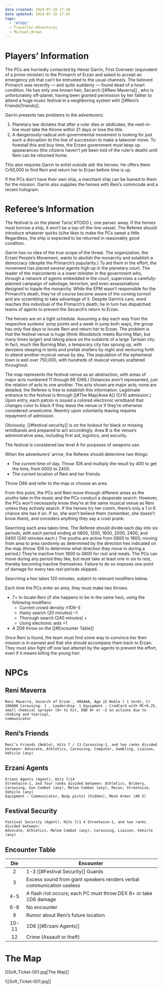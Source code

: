 ```yaml
---
date created: 2024-07-18 17:38
date updated: 2024-07-18 17:43
tags:
  - "#TODO"
  - Traveller-Adventures
  - Michael_Brown
---
```


# Players’ Information

The PCs are hurriedly contacted by Henar Garrin, First Overseer (equivalent of a prime minister) to the Primarch of Erzan and asked to accept an emergency job that can’t be entrusted to the usual channels. The beloved Primarch was recently — and quite suddenly — found dead of a heart condition. He has only one known heir, Secarch [[#Reni Maverra]] , who is unfortunately off-planet, having been granted permission by her father to attend a huge music festival in a neighboring system with [[#Reni’s Friends|friends]].

Garrin presents two problems to the adventurers:

1. Planetary law dictates that after a ruler dies or abdicates, the next-in-line must take the throne within 21 days or lose the title.
2. A dangerously-radical anti-governmental movement is looking for just such a disruption to the line of succession to make a takeover move. To forestall this and buy time, the Erzani government must keep up appearances (the citizens haven’t yet been told of the ruler’s death) until Reni can be returned home.

This also requires Garrin to enlist outside aid: the heroes.  He offers them Cr50,000 to find Reni and return her to Erzan before time is up.

If the PCs don’t have their own ship, a merchant ship can be loaned to them for the mission. Garrin also supplies the heroes with Reni’s commcode and a recent hologram.

# Referee’s Information

The festival is on the planet Taris( #TODO ), one parsec away. If the heroes must borrow a ship, it won’t be a top-of-the-line vessel. The Referee should introduce whatever quirks (s)he likes to make the PCs sweat a little. Regardless, the ship is expected to be returned in reasonably good condition.

Garrin has no idea of the true scope of the threat. The organization, the Erzani People’s Movement, wants to abolish the monarchy and establish a democracy (despite the Primarch’s popularity.) To aid them in the effort, the movement has placed several agents high up in the planetary court. The leader of the malcontents is a lower minister in the government who, through a network of agents embedded in the court, supervises a carefully-planned campaign of sabotage, terrorism, and even assassinations designed to topple the monarchy. While the EPM wasn’t responsible for the Primarch’s death, they’ve of course become aware of the coming turmoil and are scrambling to take advantage of it. Despite Garrin’s care, word reaches this individual of the Primarch’s death; he in turn has dispatched teams of agents to prevent the Secarch’s return to Erzan.

The heroes are on a tight schedule. Assuming a day each way from the respective systems’ jump points and a week in jump both ways, the group has only five days to locate Reni and return her to Erzan. The problem is that the festival venue is huge (think Woodstock meets Burning Man, but many times larger) and taking place on the outskirts of a large Tarisian city. In fact, much like Burning Man, a temporary city has sprung up, with denizens sleeping in tents and prefab shelters by night and venturing forth to attend another musical venue by day. The population of the ephemeral town is well over 750,000, with hundreds of musical venues scattered throughout.

The map represents the festival venue as an abstraction, with areas of major acts numbered 11 through 66 (D66.)
Distances aren’t represented, just the relation of acts to one another. The acts shown are major acts; none are detailed; the Referee is free to establish this information. Legitimate entrance to the festival is through [[#The Map|Area A]] (Cr10 admission.) Upon entry, each patron is issued a colored electronic wristband that changes color to black if they leave the venue or if they’re otherwise considered unwelcome. Reentry upon voluntarily leaving requires repayment of admission.

Obviously, [[#festival security]] is on the lookout for black or missing wristbands and prepared to act accordingly. Area B is the venue’s administrative area, including first aid, logistics, and security.

The festival is considered law level A for purposes of weapons use.

When the adventurers’ arrive, the Referee should determine two things:

- The current time of day. Throw 1D6 and multiply the result by 400 to get the time, from 0000 to 2400.
- The current location of Reni and her friends.

Throw D66 and refer to the map or choose an area.

From this point, the PCs and Reni move through different areas as the youths take in the music and the PCs conduct a desperate search. However, the PCs won’t necessarily know they’re at the same musical venue as Reni unless they actively search. If the heroes try her comm, there’s only a 1 in 6 chance she has it on. If so, she won’t believe them (remember, she doesn’t know them), and considers anything they say a cruel prank.

Searching each area takes time. The Referee should divide each day into six periods, with each period ending at 0800, 1200, 1600, 2000, 2400, and 0400 (240 minutes each.) The youths are active from 0800 to 1600, moving from area to area randomly as determined by the direction hex indicated on the map (throw 1D6 to determine what direction they move in during a period.) They’re inactive from 1600 to 0800 for rest and meals. The PCs can move during any period they like, but must take at least one in six to rest, thereby becoming inactive themselves. Failure to do so imposes one point of damage for every two rest periods skipped.

Searching a hex takes 120 minutes, subject to relevant modifiers below.

Each time the PCs enter an area, they must make two throws:

- 7+ to locate Reni (if she happens to be in the same hex), using the following modifiers:
  - Current crowd density ±1D6–3
  - Hasty search (20 minutes) –1
  - Thorough search (240 minutes) +
  - Using electronic aids +1
- A 2D6 throw on the [[#Encounter Table]]

Once Reni is found, the team must find some way to convince her their mission is in earnest and that she should accompany them back to Erzan. They must also fight off one last attempt by the agents to prevent the effort, even if it means killing the young heir.

# NPCs

## Reni Maverra

```
Reni Maverra, Secarch of Erzan , 486AAA, Age 22 Noble ( 1 term), Cr 100000 Carousing- 1 , Leadership- 1 Equipment : CredCard with MCr0.25, small chemical sprayer (8+ to hit, END 8+ or –2 on actions due to choking and tearing),
communicator 
```

## Reni’s Friends

```
Reni’s Friends (Noble), Hits 7 / 13 Carousing-1, and two ranks divided between: Advocate, Athletics, Carousing, Computer, Gambling, Liaison, Vehicle (any)
```

## Erzani Agents

```
Erzani Agents (Agent), Hits 7/14
Streetwise-1, and four ranks divided between: Athletics, Bribery, Carousing, Gun Combat (any), Melee Combat (any), Recon, Streetwise, Vehicle (any)
Equipment : Communicator, Body pistol (hidden), Mesh Armor (AR 5)
```

## Festival Security

```
Festival Security (Agent), Hits 7/1 4 Streetwise-1, and two ranks divided between:
Advocate, Athletics, Melee Combat (any), Carousing, Liaison, Vehicle (any)
```

## Encounter Table

|  Die  | Encounter                                                             |
| :---: | --------------------------------------------------------------------- |
|   2   | 1-3 [[#Festival Security]] Guards                                     |
|   3   | Excess sound from giant speakers renders verbal communication useless |
|  4-5  | A flash riot occurs; each PC must throw DEX 8+ or take 1D6 damage     |
|  6-8  | No encounter                                                          |
|   9   | Rumor about Reni’s future location                                    |
| 10-11 | 1D6 [[#Erzani Agents]]                                                |
|   12  | Crime (Assault or theft)                                              |

# The Map

[[Soft_Ticket-001.jpg|The Map]]

![[Soft_Ticket-001.jpg]]
